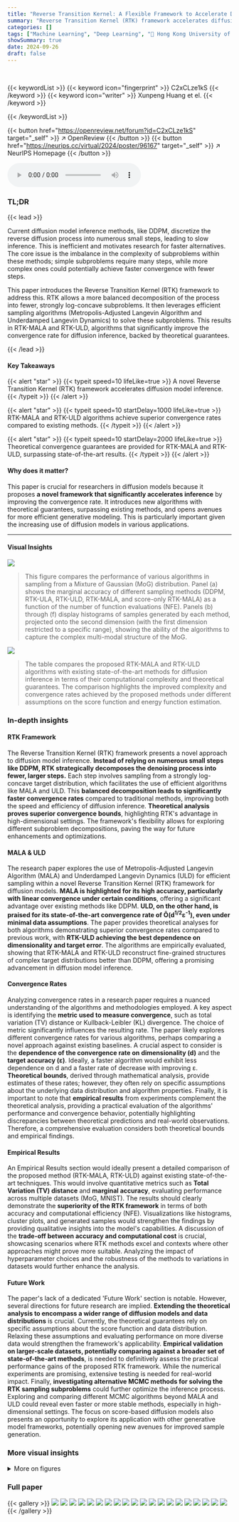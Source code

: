 ```yaml
---
title: "Reverse Transition Kernel: A Flexible Framework to Accelerate Diffusion Inference"
summary: "Reverse Transition Kernel (RTK) framework accelerates diffusion inference by enabling balanced subproblem decomposition, achieving superior convergence rates with RTK-MALA and RTK-ULD algorithms."
categories: []
tags: ["Machine Learning", "Deep Learning", "🏢 Hong Kong University of Science and Technology",]
showSummary: true
date: 2024-09-26
draft: false
---
```


<br>

{{< keywordList >}}
{{< keyword icon="fingerprint" >}} C2xCLze1kS {{< /keyword >}}
{{< keyword icon="writer" >}} Xunpeng Huang et el. {{< /keyword >}}
 
{{< /keywordList >}}

{{< button href="https://openreview.net/forum?id=C2xCLze1kS" target="_self" >}}
↗ OpenReview
{{< /button >}}
{{< button href="https://neurips.cc/virtual/2024/poster/96167" target="_self" >}}
↗ NeurIPS Homepage
{{< /button >}}


<audio controls>
    <source src="https://ai-paper-reviewer.com/C2xCLze1kS/podcast.wav" type="audio/wav">
    Your browser does not support the audio element.
</audio>


### TL;DR


{{< lead >}}

Current diffusion model inference methods, like DDPM, discretize the reverse diffusion process into numerous small steps, leading to slow inference.  This is inefficient and motivates research for faster alternatives.  The core issue is the imbalance in the complexity of subproblems within these methods; simple subproblems require many steps, while more complex ones could potentially achieve faster convergence with fewer steps.

This paper introduces the Reverse Transition Kernel (RTK) framework to address this.  RTK allows a more balanced decomposition of the process into fewer, strongly log-concave subproblems. It then leverages efficient sampling algorithms (Metropolis-Adjusted Langevin Algorithm and Underdamped Langevin Dynamics) to solve these subproblems. This results in RTK-MALA and RTK-ULD, algorithms that significantly improve the convergence rate for diffusion inference, backed by theoretical guarantees.

{{< /lead >}}


#### Key Takeaways

{{< alert "star" >}}
{{< typeit speed=10 lifeLike=true >}} A novel Reverse Transition Kernel (RTK) framework accelerates diffusion model inference. {{< /typeit >}}
{{< /alert >}}

{{< alert "star" >}}
{{< typeit speed=10 startDelay=1000 lifeLike=true >}} RTK-MALA and RTK-ULD algorithms achieve superior convergence rates compared to existing methods. {{< /typeit >}}
{{< /alert >}}

{{< alert "star" >}}
{{< typeit speed=10 startDelay=2000 lifeLike=true >}} Theoretical convergence guarantees are provided for RTK-MALA and RTK-ULD, surpassing state-of-the-art results. {{< /typeit >}}
{{< /alert >}}

#### Why does it matter?
This paper is crucial for researchers in diffusion models because it proposes **a novel framework that significantly accelerates inference** by improving the convergence rate.  It introduces new algorithms with theoretical guarantees, surpassing existing methods, and opens avenues for more efficient generative modeling. This is particularly important given the increasing use of diffusion models in various applications.

------
#### Visual Insights



![](https://ai-paper-reviewer.com/C2xCLze1kS/figures_14_1.jpg)

> This figure compares the performance of various algorithms in sampling from a Mixture of Gaussian (MoG) distribution.  Panel (a) shows the marginal accuracy of different sampling methods (DDPM, RTK-ULA, RTK-ULD, RTK-MALA, and score-only RTK-MALA) as a function of the number of function evaluations (NFE). Panels (b) through (f) display histograms of samples generated by each method, projected onto the second dimension (with the first dimension restricted to a specific range), showing the ability of the algorithms to capture the complex multi-modal structure of the MoG.





![](https://ai-paper-reviewer.com/C2xCLze1kS/tables_8_1.jpg)

> The table compares the proposed RTK-MALA and RTK-ULD algorithms with existing state-of-the-art methods for diffusion inference in terms of their computational complexity and theoretical guarantees.  The comparison highlights the improved complexity and convergence rates achieved by the proposed methods under different assumptions on the score function and energy function estimation.





### In-depth insights


#### RTK Framework
The Reverse Transition Kernel (RTK) framework presents a novel approach to diffusion model inference.  **Instead of relying on numerous small steps like DDPM, RTK strategically decomposes the denoising process into fewer, larger steps.** Each step involves sampling from a strongly log-concave target distribution, which facilitates the use of efficient algorithms like MALA and ULD. This **balanced decomposition leads to significantly faster convergence rates** compared to traditional methods, improving both the speed and efficiency of diffusion inference.  **Theoretical analysis proves superior convergence bounds**, highlighting RTK's advantage in high-dimensional settings. The framework's flexibility allows for exploring different subproblem decompositions, paving the way for future enhancements and optimizations.

#### MALA & ULD
The research paper explores the use of Metropolis-Adjusted Langevin Algorithm (MALA) and Underdamped Langevin Dynamics (ULD) for efficient sampling within a novel Reverse Transition Kernel (RTK) framework for diffusion models.  **MALA is highlighted for its high accuracy, particularly with linear convergence under certain conditions**, offering a significant advantage over existing methods like DDPM.  **ULD, on the other hand, is praised for its state-of-the-art convergence rate of Õ(d<sup>1/2</sup>ε<sup>-1</sup>), even under minimal data assumptions**. The paper provides theoretical analyses for both algorithms demonstrating superior convergence rates compared to previous work, with **RTK-ULD achieving the best dependence on dimensionality and target error**.  The algorithms are empirically evaluated, showing that RTK-MALA and RTK-ULD reconstruct fine-grained structures of complex target distributions better than DDPM, offering a promising advancement in diffusion model inference.

#### Convergence Rates
Analyzing convergence rates in a research paper requires a nuanced understanding of the algorithms and methodologies employed.  A key aspect is identifying the **metric used to measure convergence**, such as total variation (TV) distance or Kullback-Leibler (KL) divergence. The choice of metric significantly influences the resulting rate.  The paper likely explores different convergence rates for various algorithms, perhaps comparing a novel approach against existing baselines. A crucial aspect to consider is the **dependence of the convergence rate on dimensionality (d)** and the **target accuracy (ε)**.  Ideally, a faster algorithm would exhibit less dependence on d and a faster rate of decrease with improving ε.  **Theoretical bounds**, derived through mathematical analysis, provide estimates of these rates; however, they often rely on specific assumptions about the underlying data distribution and algorithm properties.  Finally, it is important to note that **empirical results** from experiments complement the theoretical analysis, providing a practical evaluation of the algorithms' performance and convergence behavior, potentially highlighting discrepancies between theoretical predictions and real-world observations.  Therefore, a comprehensive evaluation considers both theoretical bounds and empirical findings.

#### Empirical Results
An Empirical Results section would ideally present a detailed comparison of the proposed method (RTK-MALA, RTK-ULD) against existing state-of-the-art techniques. This would involve quantitative metrics such as **Total Variation (TV) distance** and **marginal accuracy**, evaluating performance across multiple datasets (MoG, MNIST).  The results should clearly demonstrate the **superiority of the RTK framework** in terms of both accuracy and computational efficiency (NFE).  Visualizations like histograms, cluster plots, and generated samples would strengthen the findings by providing qualitative insights into the model's capabilities.  A discussion of the **trade-off between accuracy and computational cost** is crucial, showcasing scenarios where RTK methods excel and contexts where other approaches might prove more suitable.  Analyzing the impact of hyperparameter choices and the robustness of the methods to variations in datasets would further enhance the analysis.

#### Future Work
The paper's lack of a dedicated 'Future Work' section is notable.  However, several directions for future research are implied.  **Extending the theoretical analysis to encompass a wider range of diffusion models and data distributions** is crucial.  Currently, the theoretical guarantees rely on specific assumptions about the score function and data distribution.  Relaxing these assumptions and evaluating performance on more diverse data would strengthen the framework's applicability. **Empirical validation on larger-scale datasets, potentially comparing against a broader set of state-of-the-art methods**, is needed to definitively assess the practical performance gains of the proposed RTK framework.  While the numerical experiments are promising, extensive testing is needed for real-world impact. Finally, **investigating alternative MCMC methods for solving the RTK sampling subproblems** could further optimize the inference process.  Exploring and comparing different MCMC algorithms beyond MALA and ULD could reveal even faster or more stable methods, especially in high-dimensional settings. The focus on score-based diffusion models also presents an opportunity to explore its application with other generative model frameworks, potentially opening new avenues for improved sample generation.


### More visual insights

<details>
<summary>More on figures
</summary>


![](https://ai-paper-reviewer.com/C2xCLze1kS/figures_15_1.jpg)

> This figure compares the clustering results of different sampling methods, including DDPM, RTK-ULA, RTK-ULD, score-only RTK-MALA, and RTK-MALA, on a 10-dimensional Mixture of Gaussian (MoG) dataset. The results are projected onto the first two dimensions for visualization. The figure shows that RTK-based methods, especially RTK-MALA, outperform DDPM in reconstructing the complex structure of the MoG distribution, particularly in low-probability regions. The ground truth distribution is also shown for comparison.


![](https://ai-paper-reviewer.com/C2xCLze1kS/figures_15_2.jpg)

> This figure compares the performance of different sampling algorithms (DDPM, RTK-ULA, RTK-ULD, RTK-MALA, and score-only RTK-MALA) on a Mixture of Gaussian (MoG) dataset. Subfigure (a) shows the marginal accuracy of each algorithm as a function of the number of function evaluations (NFE). Subfigures (b-f) display histograms of the sampled data along specific dimensions of the MoG, visualizing the algorithms' ability to capture the complex structure of the MoG distribution. The results show that RTK-based methods significantly outperform DDPM, especially in accurately reconstructing the ground truth distribution, particularly in low-probability regions.


![](https://ai-paper-reviewer.com/C2xCLze1kS/figures_16_1.jpg)

> Figure 1(a) shows the marginal accuracy of different sampling algorithms (DDPM, RTK-ULA, RTK-ULD, RTK-MALA, and score-only RTK-MALA) along the number of function evaluations. The rest of the figure (Figure 1(b-f)) displays the histograms of the sampled MoG (Mixture of Gaussian) by the algorithms along a specific direction. In the histograms, the first dimension is constrained within (0.75, 1.25) and the second dimension is shown.


![](https://ai-paper-reviewer.com/C2xCLze1kS/figures_16_2.jpg)

> This figure compares the performance of various sampling algorithms on a Mixture of Gaussian (MoG) dataset.  Panel (a) shows the marginal accuracy of each algorithm as a function of the number of function evaluations (NFE). Panels (b-f) display histograms of the sampled data, demonstrating how well the algorithms recover the true underlying MoG distribution along different dimensions.  RTK-based algorithms demonstrate better performance than the baseline DDPM algorithm.


![](https://ai-paper-reviewer.com/C2xCLze1kS/figures_17_1.jpg)

> This figure compares the Fréchet Inception Distance (FID) scores of MNIST image samples generated by different algorithms (DDPM, ULD, and score-only RTK-MALA).  Part (a) shows the FID scores plotted against the number of function evaluations (NFEs), demonstrating the improved performance of the RTK-based methods. Parts (b), (c), and (d) display example MNIST digit images generated by each algorithm, respectively, using 20 NFEs. The images illustrate the visual quality differences between the methods.


</details>






### Full paper

{{< gallery >}}
<img src="https://ai-paper-reviewer.com/C2xCLze1kS/1.png" class="grid-w50 md:grid-w33 xl:grid-w25" />
<img src="https://ai-paper-reviewer.com/C2xCLze1kS/2.png" class="grid-w50 md:grid-w33 xl:grid-w25" />
<img src="https://ai-paper-reviewer.com/C2xCLze1kS/3.png" class="grid-w50 md:grid-w33 xl:grid-w25" />
<img src="https://ai-paper-reviewer.com/C2xCLze1kS/4.png" class="grid-w50 md:grid-w33 xl:grid-w25" />
<img src="https://ai-paper-reviewer.com/C2xCLze1kS/5.png" class="grid-w50 md:grid-w33 xl:grid-w25" />
<img src="https://ai-paper-reviewer.com/C2xCLze1kS/6.png" class="grid-w50 md:grid-w33 xl:grid-w25" />
<img src="https://ai-paper-reviewer.com/C2xCLze1kS/7.png" class="grid-w50 md:grid-w33 xl:grid-w25" />
<img src="https://ai-paper-reviewer.com/C2xCLze1kS/8.png" class="grid-w50 md:grid-w33 xl:grid-w25" />
<img src="https://ai-paper-reviewer.com/C2xCLze1kS/9.png" class="grid-w50 md:grid-w33 xl:grid-w25" />
<img src="https://ai-paper-reviewer.com/C2xCLze1kS/10.png" class="grid-w50 md:grid-w33 xl:grid-w25" />
<img src="https://ai-paper-reviewer.com/C2xCLze1kS/11.png" class="grid-w50 md:grid-w33 xl:grid-w25" />
<img src="https://ai-paper-reviewer.com/C2xCLze1kS/12.png" class="grid-w50 md:grid-w33 xl:grid-w25" />
<img src="https://ai-paper-reviewer.com/C2xCLze1kS/13.png" class="grid-w50 md:grid-w33 xl:grid-w25" />
<img src="https://ai-paper-reviewer.com/C2xCLze1kS/14.png" class="grid-w50 md:grid-w33 xl:grid-w25" />
<img src="https://ai-paper-reviewer.com/C2xCLze1kS/15.png" class="grid-w50 md:grid-w33 xl:grid-w25" />
<img src="https://ai-paper-reviewer.com/C2xCLze1kS/16.png" class="grid-w50 md:grid-w33 xl:grid-w25" />
<img src="https://ai-paper-reviewer.com/C2xCLze1kS/17.png" class="grid-w50 md:grid-w33 xl:grid-w25" />
<img src="https://ai-paper-reviewer.com/C2xCLze1kS/18.png" class="grid-w50 md:grid-w33 xl:grid-w25" />
<img src="https://ai-paper-reviewer.com/C2xCLze1kS/19.png" class="grid-w50 md:grid-w33 xl:grid-w25" />
<img src="https://ai-paper-reviewer.com/C2xCLze1kS/20.png" class="grid-w50 md:grid-w33 xl:grid-w25" />
{{< /gallery >}}